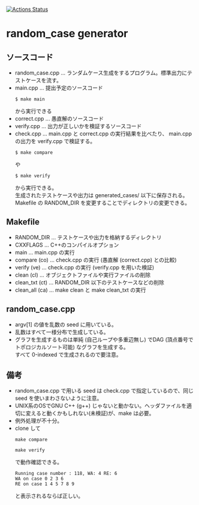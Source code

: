 [![Actions Status](https://github.com/spihill/random_case/workflows/verify/badge.svg)](https://github.com/spihill/random_case/actions)  
# random_case generator
## ソースコード
- random_case.cpp ... ランダムケース生成をするプログラム。標準出力にテストケースを流す。
- main.cpp ... 提出予定のソースコード  
  ```shell
  $ make main
  ```
  から実行できる
- correct.cpp ... 愚直解のソースコード
- verify.cpp ... 出力が正しいかを検証するソースコード
- check.cpp ... main.cpp と correct.cpp の実行結果を比べたり、 main.cpp の出力を verify.cpp で検証する。
  ```shell
  $ make compare
  ```
  や
  ```shell
  $ make verify
  ```
  から実行できる。  
  生成されたテストケースや出力は generated_cases/ 以下に保存される。  
  Makefile の RANDOM_DIR を変更することでディレクトリの変更できる。  
## Makefile
- RANDOM_DIR ... テストケースや出力を格納するディレクトリ
- CXXFLAGS ... C++のコンパイルオプション
- main ... main.cpp の実行
- compare (co) ... check.cpp の実行 (愚直解 (correct.cpp) との比較)
- verify (ve) ... check.cpp の実行 (verify.cpp を用いた検証)
- clean (cl) ... オブジェクトファイルや実行ファイルの削除
- clean_txt (ct) ... RANDOM_DIR 以下のテストケースなどの削除
- clean_all (ca) ... make clean と make clean_txt の実行
## random_case.cpp
- argv[1] の値を乱数の seed に用いている。
- 乱数はすべて一様分布で生成している。
- グラフを生成するものは単純 (自己ループや多重辺無し) でDAG (頂点番号でトポロジカルソート可能) なグラフを生成する。  
  すべて 0-indexed で生成されるので要注意。
## 備考
- random_case.cpp で用いる seed は check.cpp で指定しているので、同じ seed を使いまわさないように注意。
- UNIX系のOSでGNU C++ (g++) じゃないと動かない。ヘッダファイルを適切に変えると動くかもしれない(未検証)が、make は必要。
- 例外処理が不十分。
- clone して
  ```shell
  make compare
  ```
  ```shell
  make verify
  ```
  で動作確認できる。
  ```shell
  Running case number : 118, WA: 4 RE: 6
  WA on case 0 2 3 6
  RE on case 1 4 5 7 8 9
  ```
  と表示されるならば正しい。